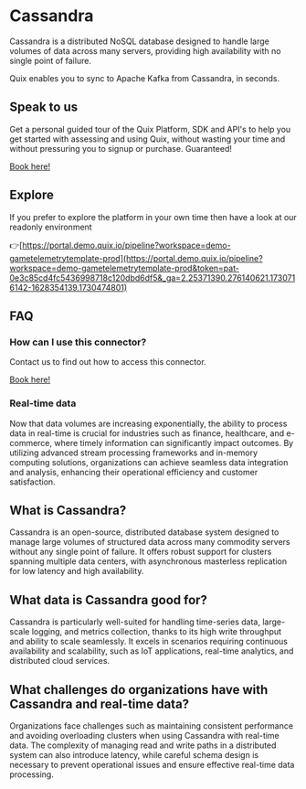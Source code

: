 <!-- START MARKDOWN -->
<!--[tech-name]-->
# Cassandra

<!--[ai-blurb-about-tech]-->
Cassandra is a distributed NoSQL database designed to handle large volumes of data across many servers, providing high availability with no single point of failure.

Quix enables you to sync to Apache Kafka <span id="to_or_from">from</span> <span id="techname">Cassandra</span>, in seconds.

## Speak to us

Get a personal guided tour of the Quix Platform, SDK and API's to help you get started with assessing and using Quix, without wasting your time and without pressuring you to signup or purchase. Guaranteed!

[Book here!](https://quix.io/book-a-demo)

## Explore

If you prefer to explore the platform in your own time then have a look at our readonly environment

👉[https://portal.demo.quix.io/pipeline?workspace=demo-gametelemetrytemplate-prod](https://portal.demo.quix.io/pipeline?workspace=demo-gametelemetrytemplate-prod&token=pat-0e3c85cd4fc5436998718c120dbd6df5&_ga=2.25371390.276140621.1730716142-1628354139.1730474801)

## FAQ 

### How can I use this connector?

Contact us to find out how to access this connector.

[Book here!](https://quix.io/book-a-demo)

### Real-time data

Now that data volumes are increasing exponentially, the ability to process data in real-time is crucial for industries such as finance, healthcare, and e-commerce, where timely information can significantly impact outcomes. By utilizing advanced stream processing frameworks and in-memory computing solutions, organizations can achieve seamless data integration and analysis, enhancing their operational efficiency and customer satisfaction.

## What is <span id="techname">Cassandra</span>?

<!--[tech-seo-text]-->
Cassandra is an open-source, distributed database system designed to manage large volumes of structured data across many commodity servers without any single point of failure. It offers robust support for clusters spanning multiple data centers, with asynchronous masterless replication for low latency and high availability.

## What data is <span id="techname">Cassandra</span> good for?

<!--[tech-data-seo-text]-->
Cassandra is particularly well-suited for handling time-series data, large-scale logging, and metrics collection, thanks to its high write throughput and ability to scale seamlessly. It excels in scenarios requiring continuous availability and scalability, such as IoT applications, real-time analytics, and distributed cloud services.

## What challenges do organizations have with <span id="techname">Cassandra</span> and real-time data?

<!--[tech-challenges-seo-text]-->
Organizations face challenges such as maintaining consistent performance and avoiding overloading clusters when using Cassandra with real-time data. The complexity of managing read and write paths in a distributed system can also introduce latency, while careful schema design is necessary to prevent operational issues and ensure effective real-time data processing.
<!-- END MARKDOWN -->